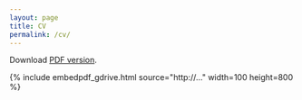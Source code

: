 ```yaml
---
layout: page
title: CV
permalink: /cv/
---
```


Download [PDF version](https://...).


{% include embedpdf_gdrive.html source="http://..." width=100 height=800 %}
